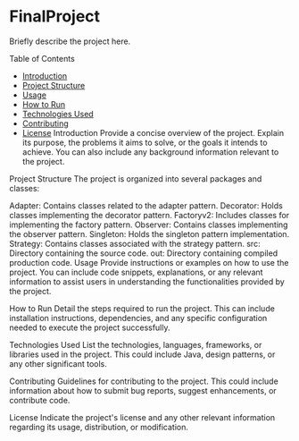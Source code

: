 # FinalProject
Briefly describe the project here.

Table of Contents
- [Introduction](#introduction)
- [Project Structure](#project-structure)
- [Usage](#usage)
- [How to Run](#how-to-run)
- [Technologies Used](#technologies-used)
- [Contributing](#contributing)
- [License](#license)
Introduction
Provide a concise overview of the project. Explain its purpose, the problems it aims to solve, or the goals it intends to achieve. You can also include any background information relevant to the project.

Project Structure
The project is organized into several packages and classes:

Adapter: Contains classes related to the adapter pattern.
Decorator: Holds classes implementing the decorator pattern.
Factoryv2: Includes classes for implementing the factory pattern.
Observer: Contains classes implementing the observer pattern.
Singleton: Holds the singleton pattern implementation.
Strategy: Contains classes associated with the strategy pattern.
src: Directory containing the source code.
out: Directory containing compiled production code.
Usage
Provide instructions or examples on how to use the project. You can include code snippets, explanations, or any relevant information to assist users in understanding the functionalities provided by the project.

How to Run
Detail the steps required to run the project. This can include installation instructions, dependencies, and any specific configuration needed to execute the project successfully.

Technologies Used
List the technologies, languages, frameworks, or libraries used in the project. This could include Java, design patterns, or any other significant tools.

Contributing
Guidelines for contributing to the project. This could include information about how to submit bug reports, suggest enhancements, or contribute code.

License
Indicate the project's license and any other relevant information regarding its usage, distribution, or modification.
